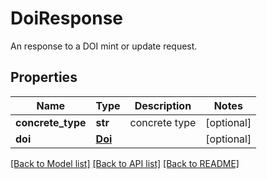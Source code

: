 # DoiResponse

An response to a DOI mint or update request.
## Properties
Name | Type | Description | Notes
------------ | ------------- | ------------- | -------------
**concrete_type** | **str** | concrete type | [optional] 
**doi** | [**Doi**](Doi.md) |  | [optional] 

[[Back to Model list]](../README.md#documentation-for-models) [[Back to API list]](../README.md#documentation-for-api-endpoints) [[Back to README]](../README.md)


